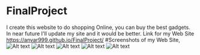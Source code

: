 # FinalProject
I create this website to do shopping Online, you can buy the best gadgets. In near future I'll update my site and it would be better.
Link for my Web Site https://anvar999.github.io/FinalProject/
#Screenshots of my Web Site,
![Alt text](https://i.imgur.com/jY4NXds.png)
![Alt text](https://i.imgur.com/wmZ4bg7.png)
![Alt text](https://i.imgur.com/YdciDXa.png)
![Alt text](https://i.imgur.com/ZhR7Fy6.png)
![Alt text](https://i.imgur.com/S4Z3QZy.png)
